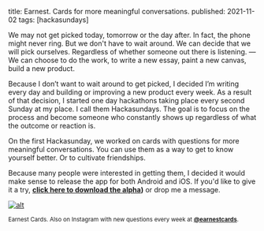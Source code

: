 title: Earnest. Cards for more meaningful conversations.
published: 2021-11-02
tags: [hackasundays]

We may not get picked today, tomorrow or the day after. In fact, the phone might never ring. But we don't have to wait around. We can decide that we will pick ourselves. Regardless of whether someone out there is listening. — We can choose to do the work, to write a new essay, paint a new canvas, build a new product.

Because I don’t want to wait around to get picked, I decided I’m writing every day and building or improving a new product every week. As a result of that decision, I started one day hackathons taking place every second Sunday at my place. I call them Hackasundays. The goal is to focus on the process and become someone who constantly shows up regardless of what the outcome or reaction is.

On the first Hackasunday, we worked on cards with questions for more meaningful conversations. You can use them as a way to get to know yourself better. Or to cultivate friendships.

Because many people were interested in getting them, I decided it would make sense to release the app for both Android and iOS. If you'd like to give it a try, **[click here to download the alpha](https://upfra.me/earnest))** or drop me a message.

[![alt](https://cdn.substack.com/image/fetch/w_1456,c_limit,f_auto,q_auto:good,fl_progressive:steep/https%3A%2F%2Fbucketeer-e05bbc84-baa3-437e-9518-adb32be77984.s3.amazonaws.com%2Fpublic%2Fimages%2Fe792336c-27de-49db-bc4d-83d6d4a5a209_1656x968.png)](https://upfra.me/earnest)

<small>Earnest Cards. Also on Instagram with new questions every week at **[@earnestcards](https://www.instagram.com/earnestcards/)**.</small>
